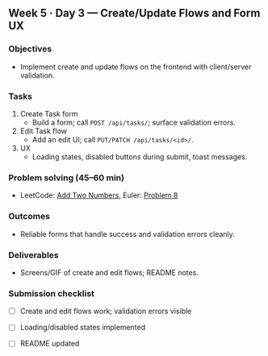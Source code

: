 ## Week 5 · Day 3 — Create/Update Flows and Form UX

### Objectives
- Implement create and update flows on the frontend with client/server validation.

### Tasks
1) Create Task form
   - Build a form; call `POST /api/tasks/`; surface validation errors.
2) Edit Task flow
   - Add an edit UI; call `PUT/PATCH /api/tasks/<id>/`.
3) UX
   - Loading states, disabled buttons during submit, toast messages.

### Problem solving (45–60 min)
- LeetCode: [Add Two Numbers](https://leetcode.com/problems/add-two-numbers/), Euler: [Problem 8](https://projecteuler.net/problem=8)

### Outcomes
- Reliable forms that handle success and validation errors cleanly.

### Deliverables
- Screens/GIF of create and edit flows; README notes.

### Submission checklist
- [ ] Create and edit flows work; validation errors visible
- [ ] Loading/disabled states implemented
- [ ] README updated

